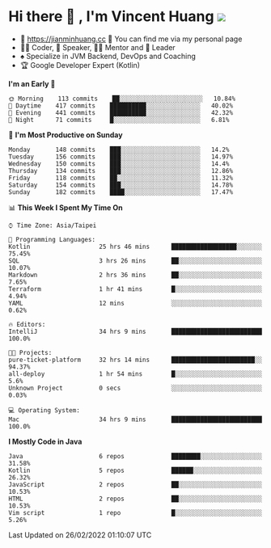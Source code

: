 # Hi there 👋 , I'm Vincent Huang ![](https://komarev.com/ghpvc/?username=Jian-Min-Huang)
- 💎 https://jianminhuang.cc 🙋 You can find me via my personal page
- 👨‍💻 Coder, 🎤 Speaker, 👨‍🏫 Mentor and 🚀 Leader
- ♠️ Specialize in JVM Backend, DevOps and Coaching
- 🏆 Google Developer Expert (Kotlin)

<!--START_SECTION:waka-->
**I'm an Early 🐤** 

```text
🌞 Morning    113 commits    ██░░░░░░░░░░░░░░░░░░░░░░░   10.84% 
🌆 Daytime    417 commits    ██████████░░░░░░░░░░░░░░░   40.02% 
🌃 Evening    441 commits    ██████████░░░░░░░░░░░░░░░   42.32% 
🌙 Night      71 commits     █░░░░░░░░░░░░░░░░░░░░░░░░   6.81%

```
📅 **I'm Most Productive on Sunday** 

```text
Monday       148 commits    ███░░░░░░░░░░░░░░░░░░░░░░   14.2% 
Tuesday      156 commits    ███░░░░░░░░░░░░░░░░░░░░░░   14.97% 
Wednesday    150 commits    ███░░░░░░░░░░░░░░░░░░░░░░   14.4% 
Thursday     134 commits    ███░░░░░░░░░░░░░░░░░░░░░░   12.86% 
Friday       118 commits    ██░░░░░░░░░░░░░░░░░░░░░░░   11.32% 
Saturday     154 commits    ███░░░░░░░░░░░░░░░░░░░░░░   14.78% 
Sunday       182 commits    ████░░░░░░░░░░░░░░░░░░░░░   17.47%

```


📊 **This Week I Spent My Time On** 

```text
⌚︎ Time Zone: Asia/Taipei

💬 Programming Languages: 
Kotlin                   25 hrs 46 mins      ██████████████████░░░░░░░   75.45% 
SQL                      3 hrs 26 mins       ██░░░░░░░░░░░░░░░░░░░░░░░   10.07% 
Markdown                 2 hrs 36 mins       ██░░░░░░░░░░░░░░░░░░░░░░░   7.65% 
Terraform                1 hr 41 mins        █░░░░░░░░░░░░░░░░░░░░░░░░   4.94% 
YAML                     12 mins             ░░░░░░░░░░░░░░░░░░░░░░░░░   0.62%

🔥 Editors: 
IntelliJ                 34 hrs 9 mins       █████████████████████████   100.0%

🐱‍💻 Projects: 
pure-ticket-platform     32 hrs 14 mins      ███████████████████████░░   94.37% 
all-deploy               1 hr 54 mins        █░░░░░░░░░░░░░░░░░░░░░░░░   5.6% 
Unknown Project          0 secs              ░░░░░░░░░░░░░░░░░░░░░░░░░   0.03%

💻 Operating System: 
Mac                      34 hrs 9 mins       █████████████████████████   100.0%

```

**I Mostly Code in Java** 

```text
Java                     6 repos             ████████░░░░░░░░░░░░░░░░░   31.58% 
Kotlin                   5 repos             ██████░░░░░░░░░░░░░░░░░░░   26.32% 
JavaScript               2 repos             ██░░░░░░░░░░░░░░░░░░░░░░░   10.53% 
HTML                     2 repos             ██░░░░░░░░░░░░░░░░░░░░░░░   10.53% 
Vim script               1 repo              █░░░░░░░░░░░░░░░░░░░░░░░░   5.26%

```



 Last Updated on 26/02/2022 01:10:07 UTC
<!--END_SECTION:waka-->
